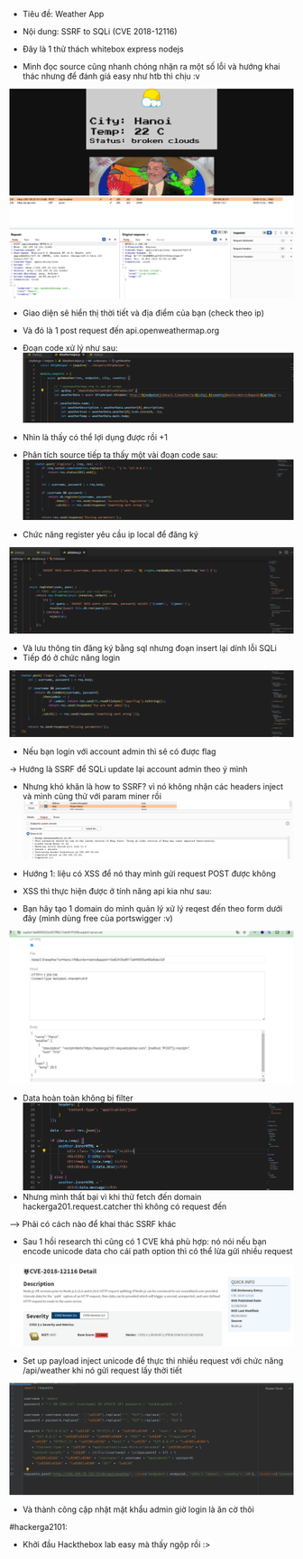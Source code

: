 - Tiêu đề: Weather App
- Nội dung: SSRF to SQLi (CVE 2018-12116)

- Đây là 1 thử thách whitebox express nodejs 
- Mình đọc source cũng nhanh chóng nhận ra một số lỗi và hướng khai thác nhưng để đánh giá easy như htb thì chịu :v 

![Alt text](<../image/1.1.png>)
![Alt text](<../image/1.2.png>)

- Giao diện sẽ hiển thị thời tiết và địa điểm của bạn (check theo ip)
- Và đó là 1 post request đến api.openweathermap.org

- Đoạn code xử lý như sau: 
![Alt text](<../image/1.3.png>)

- Nhìn là thấy có thể lợi dụng được rồi +1
- Phân tích source tiếp ta thấy một vài đoạn code sau: 
![Alt text](<../image/1.4.png>)

- Chức năng register yêu cầu ip local để đăng ký 

![Alt text](<../image/1.6.png>)

- Và lưu thông tin đăng ký bằng sql nhưng đoạn insert lại dính lỗi SQLi
- Tiếp đó ở chức năng login 

![Alt text](<../image/1.5.png>)

- Nếu bạn login với account admin thì sẽ có được flag 

-> Hướng là SSRF để SQLi update lại account admin theo ý mình 

- Nhưng khó khăn là how to SSRF? vì nó không nhận các headers inject và mình cũng thử với param miner rồi 
![Alt text](<../image/1.8.png>)

- Hướng 1: liệu có XSS để nó thay mình gửi request POST được không 
- XSS thì thực hiện được ở tính năng api kia như sau:
- Bạn hãy tạo 1 domain do mình quản lý xử lý reqest đến theo form dưới đây (mình dùng free của portswigger :v)

![Alt text](<../image/1.7.png>)
- Data hoàn toàn không bị filter 
![Alt text](<../image/1.9.png>)
- Nhưng mình thất bại vì khi thử fetch đến domain hackerga201.request.catcher thì không có request đến 

--> Phải có cách nào để khai thác SSRF khác 
- Sau 1 hồi research thì cũng có 1 CVE khá phù hợp: nó nói nếu bạn encode unicode data cho cái path option thì có thể lừa gửi nhiều request 

![Alt text](<../image/1.10.png>)

- Set up payload inject unicode để thực thi nhiều request với chức năng /api/weather khi nó gửi request lấy thời tiết

![Alt text](<../image/1.11.png>)

- Và thành công cập nhật mật khẩu admin giờ login là ăn cờ thôi 

#hackerga2101:
- Khởi đầu Hackthebox lab easy mà thấy ngộp rồi :>